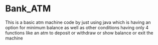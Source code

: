 # Bank_ATM
This is a basic atm machine code by just using java which is having an option for minimum balance as well as other conditions having only 4 functions like an atm to deposit or withdraw or show balance or exit the machine
